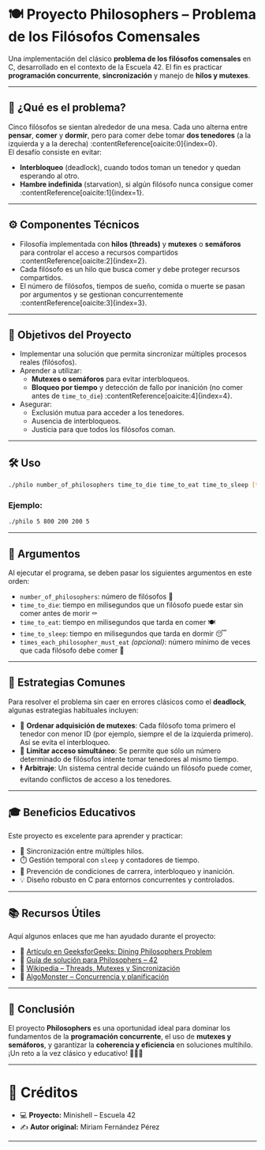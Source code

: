
# 🍽️ Proyecto Philosophers – Problema de los Filósofos Comensales

Una implementación del clásico **problema de los filósofos comensales** en C, desarrollado en el contexto de la Escuela 42. El fin es practicar **programación concurrente**, **sincronización** y manejo de **hilos y mutexes**.

---

## 🧠 ¿Qué es el problema?

Cinco filósofos se sientan alrededor de una mesa. Cada uno alterna entre **pensar**, **comer** y **dormir**, pero para comer debe tomar **dos tenedores** (a la izquierda y a la derecha) :contentReference[oaicite:0]{index=0}.  
El desafío consiste en evitar:

- **Interbloqueo** (deadlock), cuando todos toman un tenedor y quedan esperando al otro.
- **Hambre indefinida** (starvation), si algún filósofo nunca consigue comer :contentReference[oaicite:1]{index=1}.

---

## ⚙️ Componentes Técnicos

- Filosofía implementada con **hilos (threads)** y **mutexes** o **semáforos** para controlar el acceso a recursos compartidos :contentReference[oaicite:2]{index=2}.
- Cada filósofo es un hilo que busca comer y debe proteger recursos compartidos.
- El número de filósofos, tiempos de sueño, comida o muerte se pasan por argumentos y se gestionan concurrentemente :contentReference[oaicite:3]{index=3}.

---

## 🎯 Objetivos del Proyecto

- Implementar una solución que permita sincronizar múltiples procesos reales (filósofos).
- Aprender a utilizar:
  - **Mutexes o semáforos** para evitar interbloqueos.
  - **Bloqueo por tiempo** y detección de fallo por inanición (no comer antes de `time_to_die`) :contentReference[oaicite:4]{index=4}.
- Asegurar:
  - Exclusión mutua para acceder a los tenedores.
  - Ausencia de interbloqueos.
  - Justicia para que todos los filósofos coman.

---

## 🛠️ Uso

```bash
./philo number_of_philosophers time_to_die time_to_eat time_to_sleep [times_each_philosopher_must_eat]
```

### Ejemplo:

```bash
./philo 5 800 200 200 5
```

---

## 🧾 Argumentos

Al ejecutar el programa, se deben pasar los siguientes argumentos en este orden:

- `number_of_philosophers`: número de filósofos 🧠
- `time_to_die`: tiempo en milisegundos que un filósofo puede estar sin comer antes de morir ⚰️
- `time_to_eat`: tiempo en milisegundos que tarda en comer 🍽️
- `time_to_sleep`: tiempo en milisegundos que tarda en dormir 😴
- `times_each_philosopher_must_eat` *(opcional)*: número mínimo de veces que cada filósofo debe comer 🍜

---

## 🧩 Estrategias Comunes

Para resolver el problema sin caer en errores clásicos como el **deadlock**, algunas estrategias habituales incluyen:

- 🔄 **Ordenar adquisición de mutexes**: Cada filósofo toma primero el tenedor con menor ID (por ejemplo, siempre el de la izquierda primero). Así se evita el interbloqueo.
- 🚷 **Limitar acceso simultáneo**: Se permite que sólo un número determinado de filósofos intente tomar tenedores al mismo tiempo.
- 🕴️ **Arbitraje**: Un sistema central decide cuándo un filósofo puede comer, evitando conflictos de acceso a los tenedores.

---

## 🎓 Beneficios Educativos

Este proyecto es excelente para aprender y practicar:

- 🔁 Sincronización entre múltiples hilos.
- ⏱️ Gestión temporal con `sleep` y contadores de tiempo.
- 🚫 Prevención de condiciones de carrera, interbloqueo y inanición.
- 💡 Diseño robusto en C para entornos concurrentes y controlados.

---

## 📚 Recursos Útiles

Aquí algunos enlaces que me han ayudado durante el proyecto:

- 📘 [Artículo en GeeksforGeeks: Dining Philosophers Problem](https://www.geeksforgeeks.org/dining-philosophers-problem/)
- 📗 [Guía de solución para Philosophers – 42](https://github.com/)
- 📙 [Wikipedia – Threads, Mutexes y Sincronización](https://en.wikipedia.org/wiki/Dining_philosophers_problem)
- 📒 [AlgoMonster – Concurrencia y planificación](https://algo.monster)

---

## 📌 Conclusión

El proyecto **Philosophers** es una oportunidad ideal para dominar los fundamentos de la **programación concurrente**, el uso de **mutexes y semáforos**, y garantizar la **coherencia y eficiencia** en soluciones multihilo. ¡Un reto a la vez clásico y educativo! 🧵🔐🚀


---

# 📝 Créditos

- 💻 **Proyecto:** Minishell – Escuela 42  
- ✍️ **Autor original:** Miriam Fernández Pérez  

---
